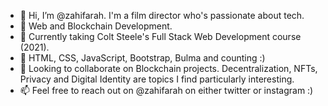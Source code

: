 - 👋 Hi, I’m @zahifarah. I'm a film director who's passionate about tech.
- 👀 Web and Blockchain Development.
- 🌱 Currently taking Colt Steele's Full Stack Web Development course (2021). 
- 🥋 HTML, CSS, JavaScript, Bootstrap, Bulma and counting :)
- 💞️ Looking to collaborate on Blockchain projects. Decentralization, NFTs, Privacy and Digital Identity are topics I find particularly interesting.
- 📫 Feel free to reach out on @zahifarah on either twitter or instagram :)

<!---
zahifarah/zahifarah is a ✨ special ✨ repository because its `README.md` (this file) appears on your GitHub profile.
You can click the Preview link to take a look at your changes.
--->

